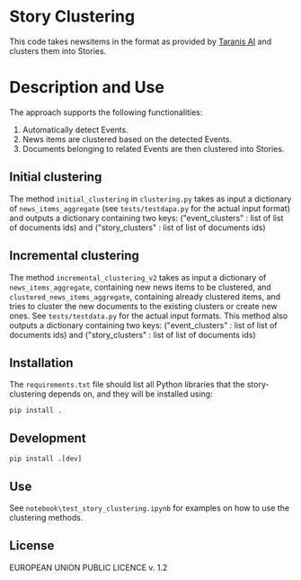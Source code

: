 # Story Clustering

This code takes newsitems in the format as provided by [Taranis AI](https://github.com/taranis-ai/taranis-ai) and clusters them into Stories.


# Description and Use

The approach supports the following functionalities:
1) Automatically detect Events.
2) News items are clustered based on the detected Events.
3) Documents belonging to related Events are then clustered into Stories.

## Initial clustering

The method `initial_clustering` in `clustering.py` takes as input a dictionary of `news_items_aggregate` (see `tests/testdapa.py` for the actual input format) and outputs a dictionary containing two keys:
("event_clusters" : list of list of documents ids) and 
("story_clusters" : list of list of documents ids) 

## Incremental clustering
The method `incremental_clustering_v2` takes as input a dictionary of `news_items_aggregate`, containing new news items to be clustered, and `clustered_news_items_aggregate`, containing already clustered items, and tries to cluster the new documents to the existing clusters or create new ones. See `tests/testdata.py` for the actual input formats. This method also 
outputs a dictionary containing two keys:
("event_clusters" : list of list of documents ids) and 
("story_clusters" : list of list of documents ids) 

## Installation
The `requirements.txt` file should list all Python libraries that the story-clustering
depends on, and they will be installed using:

```
pip install .
```

## Development
```
pip install .[dev]
```

## Use
See `notebook\test_story_clustering.ipynb` for examples on how to use the clustering methods.

## License
EUROPEAN UNION PUBLIC LICENCE v. 1.2
